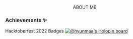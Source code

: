 <p align = "center">
ABOUT ME
</p>

### Achievements ✨

<!--
**Hyunmaa/Hyunmaa** is a ✨ _special_ ✨ repository because its `README.md` (this file) appears on your GitHub profile.

Here are some ideas to get you started:

- 🔭 I’m currently working on ...
- 🌱 I’m currently learning ...
- 👯 I’m looking to collaborate on ...
- 🤔 I’m looking for help with ...
- 💬 Ask me about ...
- 📫 How to reach me: ...
- 😄 Pronouns: ...
- ⚡ Fun fact: ...
-->

Hacktoberfest 2022 Badges
[![@hyunmaa's Holopin board](https://holopin.me/hyunmaa)](https://holopin.io/@hyunmaa)

